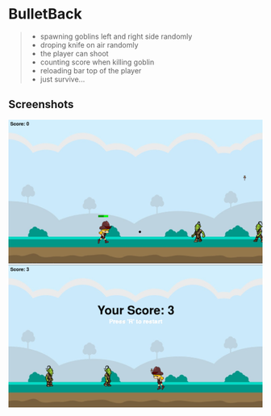 # BulletBack
>- spawning goblins left and right side randomly
>- droping knife on air randomly
>- the player can shoot
>- counting score when killing goblin
>- reloading bar top of the player
>- just survive... 

## Screenshots
<img src="./ss/1.png" alt="1">
<img src="./ss/2.png" alt="2">
